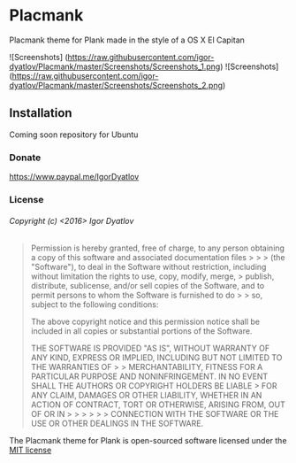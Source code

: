 # Placmank

Placmank theme for Plank made in the style of a OS X El Capitan
 
![Screenshots] (https://raw.githubusercontent.com/igor-dyatlov/Placmank/master/Screenshots/Screenshots_1.png) 
![Screenshots] (https://raw.githubusercontent.com/igor-dyatlov/Placmank/master/Screenshots/Screenshots_2.png)

## Installation
Coming soon repository for Ubuntu 

### Donate
https://www.paypal.me/IgorDyatlov 

### License
###### Copyright (c) <2016> Igor Dyatlov

> Permission is hereby granted, free of charge, to any person obtaining a copy of this software and associated documentation files > > > (the "Software"), to deal in the Software without restriction, including without limitation the rights to use, copy, modify, merge, > publish, distribute, sublicense, and/or sell copies of the Software, and to permit persons to whom the Software is furnished to do > > so, subject to the following conditions:
> 
> The above copyright notice and this permission notice shall be included in all copies or substantial portions of the Software.
> 
> THE SOFTWARE IS PROVIDED "AS IS", WITHOUT WARRANTY OF ANY KIND, EXPRESS OR IMPLIED, INCLUDING BUT NOT LIMITED TO THE WARRANTIES OF > > MERCHANTABILITY, FITNESS FOR A PARTICULAR PURPOSE AND NONINFRINGEMENT. IN NO EVENT SHALL THE AUTHORS OR COPYRIGHT HOLDERS BE LIABLE > FOR ANY CLAIM, DAMAGES OR OTHER LIABILITY, WHETHER IN AN ACTION OF CONTRACT, TORT OR OTHERWISE, ARISING FROM, OUT OF OR IN > > > > > > CONNECTION WITH THE SOFTWARE OR THE USE OR OTHER DEALINGS IN THE SOFTWARE.

The Placmank theme for Plank is open-sourced software licensed under the [MIT license](http://opensource.org/licenses/MIT)
